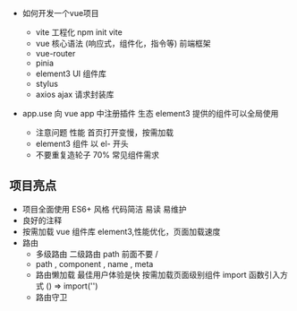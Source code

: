 
- 如何开发一个vue项目
  - vite 工程化
    npm init vite
  - vue 核心语法 (响应式，组件化，指令等)
    前端框架
  - vue-router
  - pinia
  - element3  UI 组件库
  - stylus
  - axios ajax 请求封装库

- app.use
  向 vue app 中注册插件  生态
  element3 提供的组件可以全局使用
  - 注意问题 性能
    首页打开变慢，按需加载
  - element3 组件 以 el- 开头
  - 不要重复造轮子  70% 常见组件需求

## 项目亮点
- 项目全面使用 ES6+ 风格
  代码简洁 易读 易维护
- 良好的注释
- 按需加载 vue 组件库 element3,性能优化，页面加载速度
- 路由
  - 多级路由
    二级路由 path 前面不要 /
  - path , component , name , meta
  - 路由懒加载
    最佳用户体验是快
    按需加载页面级别组件 import 函数引入方式 () => import('')
  - 路由守卫